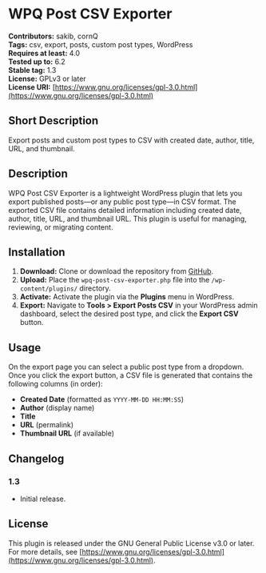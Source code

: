 # WPQ Post CSV Exporter

**Contributors:** sakib, cornQ  
**Tags:** csv, export, posts, custom post types, WordPress  
**Requires at least:** 4.0  
**Tested up to:** 6.2  
**Stable tag:** 1.3  
**License:** GPLv3 or later  
**License URI:** [https://www.gnu.org/licenses/gpl-3.0.html](https://www.gnu.org/licenses/gpl-3.0.html)

## Short Description
Export posts and custom post types to CSV with created date, author, title, URL, and thumbnail.

## Description
WPQ Post CSV Exporter is a lightweight WordPress plugin that lets you export published posts—or any public post type—in CSV format. The exported CSV file contains detailed information including created date, author, title, URL, and thumbnail URL. This plugin is useful for managing, reviewing, or migrating content.

## Installation
1. **Download:** Clone or download the repository from [GitHub](https://github.com/cornQ/wpq-post-csv-exporter).
2. **Upload:** Place the `wpq-post-csv-exporter.php` file into the `/wp-content/plugins/` directory.
3. **Activate:** Activate the plugin via the **Plugins** menu in WordPress.
4. **Export:** Navigate to **Tools > Export Posts CSV** in your WordPress admin dashboard, select the desired post type, and click the **Export CSV** button.

## Usage
On the export page you can select a public post type from a dropdown. Once you click the export button, a CSV file is generated that contains the following columns (in order):
- **Created Date** (formatted as `YYYY-MM-DD HH:MM:SS`)
- **Author** (display name)
- **Title**
- **URL** (permalink)
- **Thumbnail URL** (if available)

## Changelog
### 1.3
- Initial release.

## License
This plugin is released under the GNU General Public License v3.0 or later. For more details, see [https://www.gnu.org/licenses/gpl-3.0.html](https://www.gnu.org/licenses/gpl-3.0.html).
